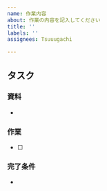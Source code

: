 ```yaml
---
name: 作業内容
about: 作業の内容を記入してください
title: ''
labels: ''
assignees: Tsuuugachi

---
```


## タスク

### 資料
+ 

### 作業
+ [ ] 

### 完了条件
+
